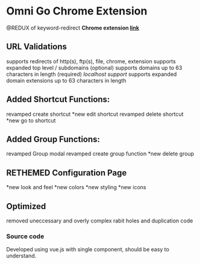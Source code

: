 # Omni Go Chrome Extension
@REDUX of keyword-redirect
**Chrome extension [link ](https://chrome.google.com/webstore/detail/keyword-redirect/okmndadncjgigahlgcbgenaoecagebhh)**

## URL Validations
supports redirects of http(s), ftp(s), file, chrome, extension
supports expanded top level / subdomains (optional)
supports domains up to 63 characters in length (required)  *localhost support*
supports expanded domain extensions up to 63 characters in length

## Added Shortcut Functions:
revamped create shortcut
*new edit shortcut
revamped delete shortcut
*new go to shortcut

## Added Group Functions:
revamped Group modal
revamped create group function
*new delete group

## RETHEMED Configuration Page
*new look and feel
*new colors
*new styling
*new icons

## Optimized
removed uneccessary and overly complex rabit holes and duplication code

### Source code
Developed using vue.js with single component, should be easy to understand.
